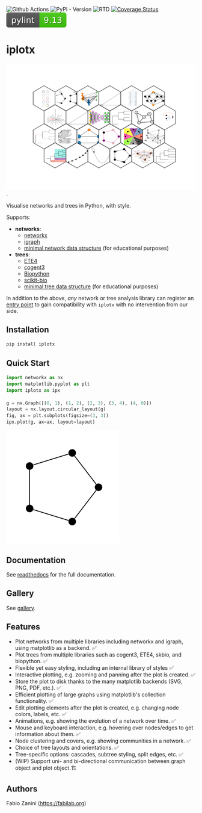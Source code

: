 ![Github Actions](https://github.com/fabilab/iplotx/actions/workflows/test.yml/badge.svg)
![PyPI - Version](https://img.shields.io/pypi/v/iplotx)
![RTD](https://readthedocs.org/projects/iplotx/badge/?version=latest)
[![Coverage Status](https://coveralls.io/repos/github/fabilab/iplotx/badge.svg?branch=main)](https://coveralls.io/github/fabilab/iplotx?branch=main)
![pylint](assets/pylint.svg)

# iplotx
[![Banner](docs/source/_static/banner.png)](https://iplotx.readthedocs.io/en/latest/gallery/index.html).

Visualise networks and trees in Python, with style.

Supports:
- **networks**:
  - [networkx](https://networkx.org/)
  - [igraph](igraph.readthedocs.io/)
  - [minimal network data structure](https://iplotx.readthedocs.io/en/latest/gallery/plot_simplenetworkdataprovider.html#sphx-glr-gallery-plot-simplenetworkdataprovider-py) (for educational purposes)
- **trees**:
  - [ETE4](https://etetoolkit.github.io/ete/)
  - [cogent3](https://cogent3.org/)
  - [Biopython](https://biopython.org/)
  - [scikit-bio](https://scikit.bio)
  - [minimal tree data structure](https://iplotx.readthedocs.io/en/latest/gallery/tree/plot_simpletreedataprovider.html#sphx-glr-gallery-tree-plot-simpletreedataprovider-py) (for educational purposes)

In addition to the above, *any* network or tree analysis library can register an [entry point](https://iplotx.readthedocs.io/en/latest/providers.html#creating-a-custom-data-provider) to gain compatibility with `iplotx` with no intervention from our side.

## Installation
```bash
pip install iplotx
```

## Quick Start
```python
import networkx as nx
import matplotlib.pyplot as plt
import iplotx as ipx

g = nx.Graph([(0, 1), (1, 2), (2, 3), (3, 4), (4, 0)])
layout = nx.layout.circular_layout(g)
fig, ax = plt.subplots(figsize=(3, 3))
ipx.plot(g, ax=ax, layout=layout)
```

![Quick start image](docs/source/_static/graph_basic.png)

## Documentation
See [readthedocs](https://iplotx.readthedocs.io/en/latest/) for the full documentation.

## Gallery
See [gallery](https://iplotx.readthedocs.io/en/latest/gallery/index.html).

## Features
- Plot networks from multiple libraries including networkx and igraph, using matplotlib as a backend. ✅
- Plot trees from multiple libraries such as cogent3, ETE4, skbio, and biopython. ✅
- Flexible yet easy styling, including an internal library of styles ✅
- Interactive plotting, e.g. zooming and panning after the plot is created. ✅
- Store the plot to disk thanks to the many matplotlib backends (SVG, PNG, PDF, etc.). ✅
- Efficient plotting of large graphs using matplotlib's collection functionality. ✅
- Edit plotting elements after the plot is created, e.g. changing node colors, labels, etc. ✅
- Animations, e.g. showing the evolution of a network over time. ✅
- Mouse and keyboard interaction, e.g. hovering over nodes/edges to get information about them. ✅
- Node clustering and covers, e.g. showing communities in a network. ✅
- Choice of tree layouts and orientations. ✅
- Tree-specific options: cascades, subtree styling, split edges, etc. ✅
- (WIP) Support uni- and bi-directional communication between graph object and plot object.🏗️

## Authors
Fabio Zanini (https://fabilab.org)
